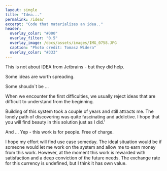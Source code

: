 ```yaml
---
layout: single
title: "Idea..."
permalink: /idea/
excerpt: "Code that materializes an idea.."
header:
  overlay_color: "#000"
  overlay_filter: "0.5"
  overlay_image: /docs/assets/images/IMG_0758.JPG
  caption: "Photo credit: Tomasz Widera"
  overlay_color: "#333"
---
```


This is not about IDEA from Jetbrains - but they did help.

Some ideas are worth spreading.

Some shoudn`t be ...

When we encounter the first difficulties, we usually reject ideas that are difficult to understand from the beginning.

Building of this system took a couple of years and still attracts me. The lonely path of discovering was quite fascinating and addictive. I hope that you will find beauty in this solution just as I did.'

And ... Yep - this work is for people. Free of charge.

I hope my effort will find use case someday. The ideal situation would be if someone would let me work on the system and allow me to earn money from this work. However, at the moment this work is rewarded with satisfaction and a deep conviction of the future needs. The exchange rate for this currency is undefined, but I think it has own value.